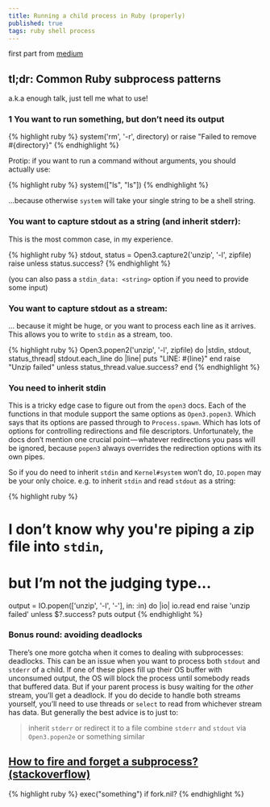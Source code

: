 ```yaml
---
title: Running a child process in Ruby (properly)
published: true
tags: ruby shell process
---
```

first part from [medium](https://medium.com/zendesk-engineering/running-a-child-process-in-ruby-properly-febd0a2b6ec8)

## tl;dr: Common Ruby subprocess patterns

a.k.a enough talk, just tell me what to use!

### 1 You want to run something, but don’t need its output

{% highlight ruby %}
system('rm', '-r', directory) or raise "Failed to remove #{directory}"
{% endhighlight %}

Protip: if you want to run a command without arguments, you should actually use:

{% highlight ruby %}
system(["ls", "ls"])
{% endhighlight %}

…because otherwise `system` will take your single string to be a shell string.

### You want to capture stdout as a string (and inherit stderr):

This is the most common case, in my experience.

{% highlight ruby %}
stdout, status = Open3.capture2('unzip', '-l', zipfile)
raise <error> unless status.success?
{% endhighlight %}

(you can also pass a `stdin_data: <string>` option if you need to provide some input)

### You want to capture stdout as a stream:

… because it might be huge, or you want to process each line as it arrives. This allows you to write to `stdin` as a stream, too.

{% highlight ruby %}
Open3.popen2('unzip', '-l', zipfile) do |stdin, stdout, status_thread|
 stdout.each_line do |line|
   puts "LINE: #{line}"
 end
 raise "Unzip failed"  unless status_thread.value.success?
end
{% endhighlight %}

### You need to inherit stdin

This is a tricky edge case to figure out from the `open3` docs. Each of the functions in that module support the same options as `Open3.popen3`. Which says that its options are passed through to `Process.spawn`. Which has lots of options for controlling redirections and file descriptors. Unfortunately, the docs don’t mention one crucial point — whatever redirections you pass will be ignored, because `popen3` always overrides the redirection options with its own pipes.

So if you do need to inherit `stdin` and `Kernel#system` won’t do, `IO.popen` may be your only choice. e.g. to inherit `stdin` and read `stdout` as a string:

{% highlight ruby %}
# I don’t know why you're piping a zip file into `stdin`,
# but I’m not the judging type...
output = IO.popen(['unzip', '-l', '-'], in: :in) do |io|
 io.read
end
raise 'unzip failed' unless $?.success?
puts output
{% endhighlight %}

### Bonus round: avoiding deadlocks

There’s one more gotcha when it comes to dealing with subprocesses: deadlocks. This can be an issue when you want to process both `stdout` and `stderr` of a child. If one of these pipes fill up their OS buffer with unconsumed output, the OS will block the process until somebody reads that buffered data. But if your parent process is busy waiting for the _other_ stream, you’ll get a deadlock. If you do decide to handle both streams yourself, you’ll need to use threads or `select` to read from whichever stream has data. But generally the best advice is to just to:

> inherit `stderr` or redirect it to a file
> combine `stderr` and `stdout` via `Open3.popen2e` or something similar

## [How to fire and forget a subprocess? (stackoverflow)](https://stackoverflow.com/a/806289/51386)

{% highlight ruby %}
exec("something") if fork.nil?
{% endhighlight %}
